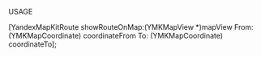 USAGE 

[YandexMapKitRoute showRouteOnMap:(YMKMapView *)mapView From:(YMKMapCoordinate) coordinateFrom To: (YMKMapCoordinate) coordinateTo];
